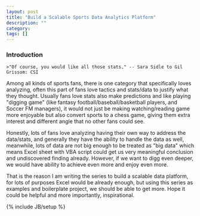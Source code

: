 ```yaml
---
layout: post
title: "Build a Scalable Sports Data Analytics Platform"
description: ""
category: 
tags: []
---
```


### Introduction

	>"Of course, you would like all those stats." -- Sara Sidle to Gil Grissom: CSI

Among all kinds of sports fans, there is one category that specifically loves analyzing, often this part of fans love tactics and stats/data to justify what they thought. Usually fans love stats also make predictions and like playing "digging game" (like fantasy football/baseball/basketball players, and Soccer FM managers), it would not just be making watching/reading game more enjoyable but also convert sports to a chess game, giving them extra interest and different angle that no other fans could see.

Honestly, lots of fans love analyzing having their own way to address the data/stats, and generally they have the ability to handle the data as well, meanwhile, lots of data are not big enough to be treated as "big data" which means Excel sheet with VBA script could get us very meaningful conclusion and undiscovered finding already. However, if we want to digg even deeper, we would have ability to achieve even more and enjoy even more.

That is the reason I am writing the series to build a scalable data platform, for lots of purposes Excel would be already enough, but using this series as examples and boilerplate project, we should be able to get more. Hope it could be helpful and more importantly, inspirational. 


{% include JB/setup %}
